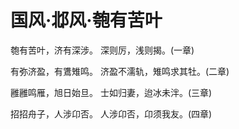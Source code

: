 # 国风·邶风·匏有苦叶

匏有苦叶，济有深涉。
深则厉，浅则揭。(一章)

有弥济盈，有鷕雉鸣。
济盈不濡轨，雉鸣求其牡。(二章)

雝雝鸣雁，旭日始旦。
士如归妻，迨冰未泮。(三章)

招招舟子，人涉卬否。
人涉卬否，卬须我友。(四章)

